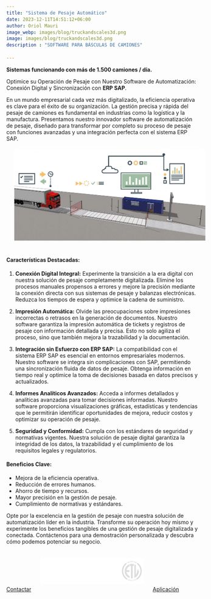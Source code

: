 ```yaml
---
title: "Sistema de Pesaje Automático"
date: 2023-12-11T14:51:12+06:00
author: Oriol Mauri
image_webp: images/blog/truckandscales3d.png
image: images/blog/truckandscales3d.png
description : "SOFTWARE PARA BÁSCULAS DE CAMIONES"

---
```


**Sistemas funcionando con más de 1.500 camiones / día.**

Optimice su Operación de Pesaje con Nuestro Software de Automatización: Conexión Digital y Sincronización con **ERP SAP**.

En un mundo empresarial cada vez más digitalizado, la eficiencia operativa es clave para el éxito de su organización. La gestión precisa y rápida del pesaje de camiones es fundamental en industrias como la logística y la manufactura. Presentamos nuestro innovador software de automatización de pesaje, diseñado para transformar por completo su proceso de pesaje con funciones avanzadas y una integración perfecta con el sistema ERP SAP.
<img src="/images/blog/diagrama-pesaje-automatico.png" class="img-fluid" alt="Camion Báscula" style="margin: 20px">
<!-- <img src="/images/blog/camion-bascula.png" class="img-fluid" alt="Camion Báscula" style="margin: 20px"> -->

#### Características Destacadas:
1. **Conexión Digital Integral:**
Experimente la transición a la era digital con nuestra solución de pesaje completamente digitalizada. Elimine los procesos manuales propensos a errores y mejore la precisión mediante la conexión directa con sus sistemas de pesaje y balanzas electrónicas. Reduzca los tiempos de espera y optimice la cadena de suministro.

2. **Impresión Automática:**
Olvide las preocupaciones sobre impresiones incorrectas o retrasos en la generación de documentos. Nuestro software garantiza la impresión automática de tickets y registros de pesaje con información detallada y precisa. Esto no solo agiliza el proceso, sino que también mejora la trazabilidad y la documentación.

3. **Integración sin Esfuerzo con ERP SAP:**
La compatibilidad con el sistema ERP SAP es esencial en entornos empresariales modernos. Nuestro software se integra sin complicaciones con SAP, permitiendo una sincronización fluida de datos de pesaje. Obtenga información en tiempo real y optimice la toma de decisiones basada en datos precisos y actualizados.

4. **Informes Analíticos Avanzados:**
Acceda a informes detallados y analíticas avanzadas para tomar decisiones informadas. Nuestro software proporciona visualizaciones gráficas, estadísticas y tendencias que le permitirán identificar oportunidades de mejora, reducir costos y optimizar su operación de pesaje.

5. **Seguridad y Conformidad:**
Cumpla con los estándares de seguridad y normativas vigentes. Nuestra solución de pesaje digital garantiza la integridad de los datos, la trazabilidad y el cumplimiento de los requisitos legales y regulatorios.

#### Beneficios Clave:
- Mejora de la eficiencia operativa.
- Reducción de errores humanos.
- Ahorro de tiempo y recursos.
- Mayor precisión en la gestión de pesaje.
- Cumplimiento de normativas y estándares.


Opte por la excelencia en la gestión de pesaje con nuestra solución de automatización líder en la industria. Transforme su operación hoy mismo y experimente los beneficios tangibles de una gestión de pesaje digitalizada y conectada. Contáctenos para una demostración personalizada y descubra cómo podemos potenciar su negocio.

<a class="btn btn-transparent" href="/#contact" target="_blank">Contactar</a>
<img src="/images/blog/csm_compliance-zeichen-280_0909316b8d.webp" class="img-fluid" alt="Camion Báscula" style="margin: 20px">
<a class="btn btn-transparent" href="https://www.truckandscales.com" target="_blank">Aplicación</a>